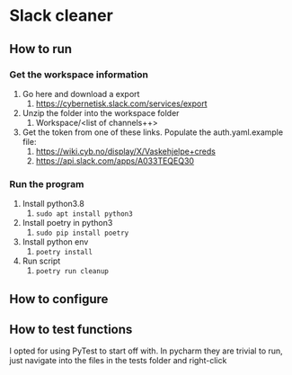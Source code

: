 # Slack cleaner



## How to run

### Get the workspace information

1) Go here and download a export
   1) https://cybernetisk.slack.com/services/export
2) Unzip the folder into the workspace folder
   1) Workspace/<list of channels++>
3) Get the token from one of these links. Populate the auth.yaml.example file:
   1) https://wiki.cyb.no/display/X/Vaskehjelpe+creds
   2) https://api.slack.com/apps/A033TEQEQ30


### Run the program

1) Install python3.8
   1) `sudo apt install python3`
2) Install poetry in python3
   1) `sudo pip install poetry`
3) Install python env
   1) `poetry install`
4) Run script
   1) `poetry run cleanup`

## How to configure


## How to test functions
I opted for using PyTest to start off with.
In pycharm they are trivial to run, just navigate into the files in the tests folder and right-click
